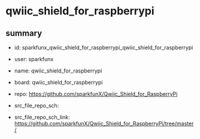 # qwiic_shield_for_raspberrypi
 
## summary 
* id: sparkfunx_qwiic_shield_for_raspberrypi_qwiic_shield_for_raspberrypi
* user: sparkfunx
* name: qwiic_shield_for_raspberrypi
* board: qwiic_shield_for_raspberrypi
* repo: https://github.com/sparkfunX/Qwiic_Shield_for_RaspberryPi



* src_file_repo_sch: 
* src_file_repo_sch_link: https://github.com/sparkfunX/Qwiic_Shield_for_RaspberryPi/tree/master/






